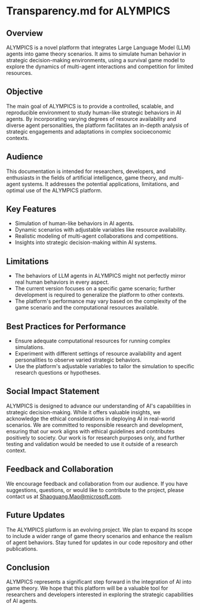 # Transparency.md for ALYMPICS

## Overview
ALYMPICS is a novel platform that integrates Large Language Model (LLM) agents into game theory scenarios. It aims to simulate human behavior in strategic decision-making environments, using a survival game model to explore the dynamics of multi-agent interactions and competition for limited resources.

## Objective
The main goal of ALYMPICS is to provide a controlled, scalable, and reproducible environment to study human-like strategic behaviors in AI agents. By incorporating varying degrees of resource availability and diverse agent personalities, the platform facilitates an in-depth analysis of strategic engagements and adaptations in complex socioeconomic contexts.

## Audience
This documentation is intended for researchers, developers, and enthusiasts in the fields of artificial intelligence, game theory, and multi-agent systems. It addresses the potential applications, limitations, and optimal use of the ALYMPICS platform.

## Key Features
- Simulation of human-like behaviors in AI agents.
- Dynamic scenarios with adjustable variables like resource availability.
- Realistic modeling of multi-agent collaborations and competitions.
- Insights into strategic decision-making within AI systems.

## Limitations
- The behaviors of LLM agents in ALYMPICS might not perfectly mirror real human behaviors in every aspect.
- The current version focuses on a specific game scenario; further development is required to generalize the platform to other contexts.
- The platform's performance may vary based on the complexity of the game scenario and the computational resources available.

## Best Practices for Performance
- Ensure adequate computational resources for running complex simulations.
- Experiment with different settings of resource availability and agent personalities to observe varied strategic behaviors.
- Use the platform's adjustable variables to tailor the simulation to specific research questions or hypotheses.

## Social Impact Statement
ALYMPICS is designed to advance our understanding of AI's capabilities in strategic decision-making. While it offers valuable insights, we acknowledge the ethical considerations in deploying AI in real-world scenarios. We are committed to responsible research and development, ensuring that our work aligns with ethical guidelines and contributes positively to society. Our work is for research purposes only, and further testing and validation would be needed to use it outside of a research context.

## Feedback and Collaboration
We encourage feedback and collaboration from our audience. If you have suggestions, questions, or would like to contribute to the project, please contact us at Shaoguang.Mao@microsoft.com.

## Future Updates
The ALYMPICS platform is an evolving project. We plan to expand its scope to include a wider range of game theory scenarios and enhance the realism of agent behaviors. Stay tuned for updates in our code repository and other publications.

## Conclusion
ALYMPICS represents a significant step forward in the integration of AI into game theory. We hope that this platform will be a valuable tool for researchers and developers interested in exploring the strategic capabilities of AI agents.

